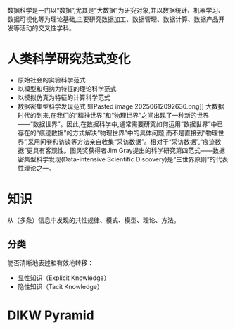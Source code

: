 数据科学是一门以“数据”,尤其是“大数据”为研究对象,并以数据统计、机器学习、数据可视化等为理论基础,主要研究数据加工、数据管理、数据计算、数据产品开发等活动的交叉性学科。
# 人类科学研究范式变化
- 原始社会的实验科学范式
- 以模型和归纳为特征的理论科学范式
- 以模拟仿真为特征的计算科学范式
- 数据密集型科学发现范式
![[Pasted image 20250612092636.png]]
大数据时代的到来,在我们的“精神世界”和“物理世界”之间出现了一种新的世界——“数据世界”。因此,在数据科学中,通常需要研究如何运用“数据世界”中已存在的“痕迹数据”的方式解决“物理世界”中的具体问题,而不是直接到“物理世界”,采用问卷和访谈等方法亲自收集“采访数据”。相对于“采访数据”,“痕迹数据”更具有客观性。图灵奖获得者Jim Gray提出的科学研究第四范式——数据密集型科学发现(Data-intensive Scientific Discovery)是“三世界原则”的代表性理论之一。
# 知识
从（多条）信息中发现的共性规律、模式、模型、理论、方法。
## 分类
能否清晰地表述和有效地转移：
- 显性知识（Explicit Knowledge）
- 隐性知识（Tacit Knowledge）
# DIKW Pyramid
